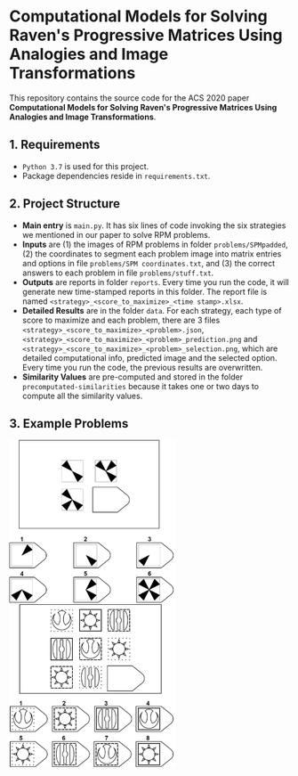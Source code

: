 # Computational Models for Solving Raven's Progressive Matrices Using Analogies and Image Transformations

This repository contains the source code for the ACS 2020 paper **Computational Models for Solving Raven's Progressive Matrices Using Analogies and Image Transformations**.

## 1. Requirements
* `Python 3.7` is used for this project.
* Package dependencies reside in `requirements.txt`.

## 2. Project Structure
* **Main entry** is `main.py`. It has six lines of code invoking the six strategies we mentioned in our paper to solve RPM problems.
* **Inputs**  are (1) the images of RPM problems in folder `problems/SPMpadded`, (2) the coordinates to segment each problem image into matrix entries and options in file `problems/SPM coordinates.txt`, and (3) the correct answers to each problem in file `problems/stuff.txt`.
* **Outputs** are reports in folder `reports`. Every time you run the code, it will generate new time-stamped reports in this folder. The report file is named `<strategy>_<score_to_maximize>_<time stamp>.xlsx`.
* **Detailed Results** are in the folder `data`. For each strategy, each type of score to maximize and each problem, there are 3 files `<strategy>_<score_to_maximize>_<problem>.json`, `<strategy>_<score_to_maximize>_<problem>_prediction.png` and `<strategy>_<score_to_maximize>_<problem>_selection.png`, which are detailed computational info, predicted image and the selected option. Every time you run the code, the previous results are overwritten.
* **Similarity Values** are pre-computed and stored in the folder `precomputated-similarities` because it takes one or two days to compute all the similarity values.


## 3. Example Problems

<p float="left">
  <img src="problems/SPMpadded/example_2x2.png" alt="The 2x2 Example Problem" width="300"/>
  <img src="problems/SPMpadded/example_3x3.png" alt="The 3x3 Example Problem" width="300"/>
</p>

